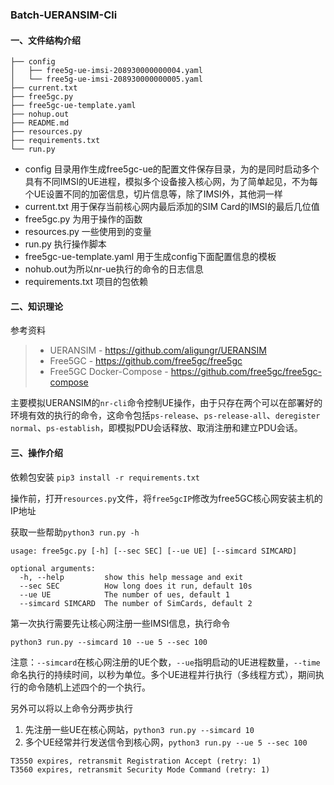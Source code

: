 ### Batch-UERANSIM-Cli

#### 一、文件结构介绍

```
├── config
│   ├── free5g-ue-imsi-208930000000004.yaml
│   └── free5g-ue-imsi-208930000000005.yaml
├── current.txt
├── free5gc.py
├── free5gc-ue-template.yaml
├── nohup.out
├── README.md
├── resources.py
├── requirements.txt
└── run.py
```

- config 目录用作生成free5gc-ue的配置文件保存目录，为的是同时启动多个具有不同IMSI的UE进程，模拟多个设备接入核心网，为了简单起见，不为每个UE设置不同的加密信息，切片信息等，除了IMSI外，其他洞一样
- current.txt 用于保存当前核心网内最后添加的SIM Card的IMSI的最后几位值
- free5gc.py 为用于操作的函数
- resources.py 一些使用到的变量
- run.py 执行操作脚本
- free5gc-ue-template.yaml 用于生成config下面配置信息的模板
- nohub.out为所以nr-ue执行的命令的日志信息
- requirements.txt 项目的包依赖

#### 二、知识理论

参考资料

> - UERANSIM - https://github.com/aligungr/UERANSIM
> - Free5GC - https://github.com/free5gc/free5gc
> - Free5GC Docker-Compose - https://github.com/free5gc/free5gc-compose

主要模拟UERANSIM的`nr-cli`命令控制UE操作，由于只存在两个可以在部署好的环境有效的执行的命令，这命令包括`ps-release`、`ps-release-all`、`deregister normal`、`ps-establish`，即模拟PDU会话释放、取消注册和建立PDU会话。



#### 三、操作介绍

依赖包安装 `pip3 install -r requirements.txt`

操作前，打开`resources.py`文件，将`free5gcIP`修改为free5GC核心网安装主机的IP地址

获取一些帮助`python3 run.py -h`

```
usage: free5gc.py [-h] [--sec SEC] [--ue UE] [--simcard SIMCARD]

optional arguments:
  -h, --help         show this help message and exit
  --sec SEC          How long does it run, default 10s
  --ue UE            The number of ues, default 1
  --simcard SIMCARD  The number of SimCards, default 2
```

第一次执行需要先让核心网注册一些IMSI信息，执行命令

```
python3 run.py --simcard 10 --ue 5 --sec 100
```

注意：`--simcard`在核心网注册的UE个数，`--ue`指明启动的UE进程数量，`--time`命名执行的持续时间，以秒为单位。多个UE进程并行执行（多线程方式），期间执行的命令随机上述四个的一个执行。

另外可以将以上命令分两步执行

1. 先注册一些UE在核心网站，`python3 run.py --simcard 10`
2. 多个UE经常并行发送信令到核心网，`python3 run.py --ue 5 --sec 100`


```
T3550 expires, retransmit Registration Accept (retry: 1)
T3560 expires, retransmit Security Mode Command (retry: 1)
```